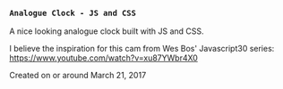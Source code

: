 ### `Analogue Clock - JS and CSS`

A nice looking analogue clock built with JS and CSS.

I believe the inspiration for this cam from Wes Bos' Javascript30 series: https://www.youtube.com/watch?v=xu87YWbr4X0

Created on or around March 21, 2017